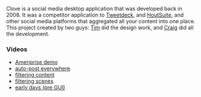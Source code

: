 Clove is a social media desktop application that was developed back in 2008. It was a competitor application to [Tweetdeck](https://tweetdeck.twitter.com/), and
[HoutSuite](https://hootsuite.com/), and other social media platforms that aggregated all your content into one place. This project created by two guys: [Tim](https://twitter.com/neutyp) did the design work, and
[Craig](http://craigjefferds.com) did all the development. 

### Videos

- [Ameriprise demo](https://www.youtube.com/watch?v=v1EYy-qLHJE)
- [auto-post everywhere](https://www.youtube.com/watch?v=R1gFjgVzvPs)
- [filtering content](https://www.youtube.com/watch?v=J9NWqjvhq8k)
- [filtering scenes](https://www.youtube.com/watch?v=QR9jhARbFME)
- [early days (pre GUI)](https://www.youtube.com/playlist?list=PL_9d3q-RYY-sEuTMOnuYjzhz_j5-YK1Sw)
	
